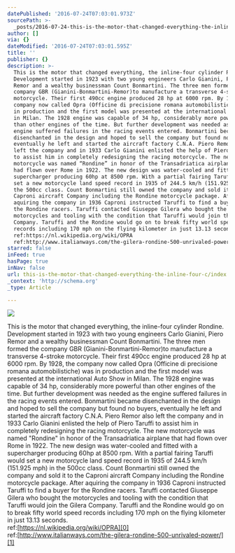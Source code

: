 ```yaml
---
datePublished: '2016-07-24T07:03:01.973Z'
sourcePath: >-
  _posts/2016-07-24-this-is-the-motor-that-changed-everything-the-inline-four-c.md
author: []
via: {}
dateModified: '2016-07-24T07:03:01.595Z'
title: ''
publisher: {}
description: >-
  This is the motor that changed everything, the inline-four cylinder Rondine.
  Development started in 1923 with two young engineers Carlo Gianini, Piero
  Remor and a wealthy businessman Count Bonmartini. The three men formed the
  company GBR (Gianini-Bonmartini-Remor)to manufacture a transverse 4-stroke
  motorcycle. Their first 490cc engine produced 28 hp at 6000 rpm. By 1928, the
  company now called Opra (Officine di precisione romana automobilistiche) was
  in production and the first model was presented at the international Auto Show
  in Milan. The 1928 engine was capable of 34 hp, considerably more powerful
  than other engines of the time. But further development was needed as the
  engine suffered failures in the racing events entered. Bonmartini became
  disenchanted in the design and hoped to sell the company but found no buyers,
  eventually he left and started the aircraft factory C.N.A. Piero Remor also
  left the company and in 1933 Carlo Gianini enlisted the help of Piero Taruffi
  to assist him in completely redesigning the racing motorcycle. The new
  motorcycle was named “Rondine” in honor of the Transadriatica airplane that
  had flown over Rome in 1922. The new design was water-cooled and fitted with a
  supercharger producing 60hp at 8500 rpm. With a partial fairing Taruffi would
  set a new motorcycle land speed record in 1935 of 244.5 km/h (151.925 mph) in
  the 500cc class. Count Bonmartini still owned the company and sold it to the
  Caproni aircraft Company including the Rondine motorcycle package. After
  aquiring the company in 1936 Caproni instructed Taruffi to find a buyer for
  the Rondine racers. Taruffi contacted Giuseppe Gilera who bought the
  motorcycles and tooling with the condition that Taruffi would join the Gilera
  Company. Taruffi and the Rondine would go on to break fifty world speed
  records including 170 mph on the flying kilometer in just 13.13 seconds.
  ref:https://nl.wikipedia.org/wiki/OPRA
  ref:http://www.italianways.com/the-gilera-rondine-500-unrivaled-power/
starred: false
inFeed: true
hasPage: true
inNav: false
url: this-is-the-motor-that-changed-everything-the-inline-four-c/index.html
_context: 'http://schema.org'
_type: Article

---
```

![](https://the-grid-user-content.s3-us-west-2.amazonaws.com/e9e51ea1-22b0-4b3b-a21f-e8896a862e8a.jpg)

This is the motor that changed everything, the inline-four cylinder Rondine. Development started in 1923 with two young engineers Carlo Gianini, Piero Remor and a wealthy businessman Count Bonmartini. The three men formed the company GBR (Gianini-Bonmartini-Remor)to manufacture a transverse 4-stroke motorcycle. Their first 490cc engine produced 28 hp at 6000 rpm. By 1928, the company now called Opra (Officine di precisione romana automobilistiche) was in production and the first model was presented at the international Auto Show in Milan. The 1928 engine was capable of 34 hp, considerably more powerful than other engines of the time. But further development was needed as the engine suffered failures in the racing events entered. Bonmartini became disenchanted in the design and hoped to sell the company but found no buyers, eventually he left and started the aircraft factory C.N.A. Piero Remor also left the company and in 1933 Carlo Gianini enlisted the help of Piero Taruffi to assist him in completely redesigning the racing motorcycle. The new motorcycle was named "Rondine" in honor of the Transadriatica airplane that had flown over Rome in 1922\. The new design was water-cooled and fitted with a supercharger producing 60hp at 8500 rpm. With a partial fairing Taruffi would set a new motorcycle land speed record in 1935 of 244.5 km/h (151.925 mph) in the 500cc class. Count Bonmartini still owned the company and sold it to the Caproni aircraft Company including the Rondine motorcycle package. After aquiring the company in 1936 Caproni instructed Taruffi to find a buyer for the Rondine racers. Taruffi contacted Giuseppe Gilera who bought the motorcycles and tooling with the condition that Taruffi would join the Gilera Company. Taruffi and the Rondine would go on to break fifty world speed records including 170 mph on the flying kilometer in just 13.13 seconds.  
ref:[https://nl.wikipedia.org/wiki/OPRA][0]  
ref:[http://www.italianways.com/the-gilera-rondine-500-unrivaled-power/][1]

[0]: https://www.facebook.com/l.php?u=https%3A%2F%2Fnl.wikipedia.org%2Fwiki%2FOPRA&h=JAQElBEmb&enc=AZNESSe3UorO7BcAnxrIRU2cQxwvGC6ELck-CuVVazaBWoEPlu_-kj4Ry4HWd_Cz6shgV_Jhyq7YOGTm1WB443M4FcEetzNlFiCNUizSUSCnQtqO3f9ZHUb4DNakd3IqFFtflJgXOl90W-ImIeYZ0vPw&s=1
[1]: http://www.italianways.com/the-gilera-rondine-500-unrivaled-power/